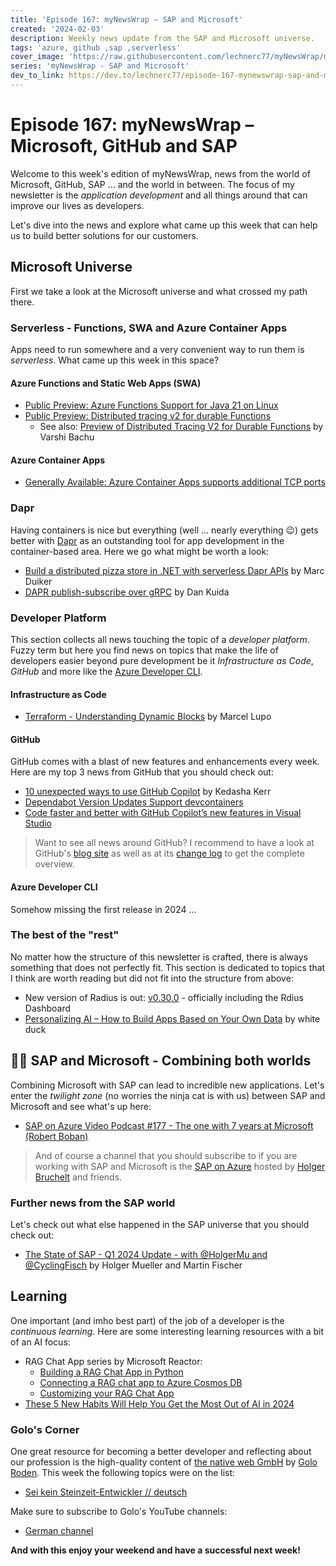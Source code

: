 ```yaml
---
title: 'Episode 167: myNewsWrap – SAP and Microsoft'
created: '2024-02-03'
description: Weekly news update from the SAP and Microsoft universe.
tags: 'azure, github ,sap ,serverless'
cover_image: 'https://raw.githubusercontent.com/lechnerc77/myNewsWrap/main/episodes/cover-images/episode167small.png'
series: 'myNewsWrap - SAP and Microsoft'
dev_to_link: https://dev.to/lechnerc77/episode-167-mynewswrap-sap-and-microsoft-f6o
---
```


# Episode 167: myNewsWrap – Microsoft, GitHub and SAP

Welcome to this week's edition of myNewsWrap, news from the world of Microsoft, GitHub, SAP ... and the world in between. The focus of my newsletter is the *application development* and all things around that can improve our lives as developers.

Let's dive into the news and explore what came up this week that can help us to build better solutions for our customers.

## Microsoft Universe

First we take a look at the Microsoft universe and what crossed my path there.

### Serverless - Functions, SWA and Azure Container Apps

Apps need to run somewhere and a very convenient way to run them is *serverless*. What came up this week in this space?

#### Azure Functions and Static Web Apps (SWA)

* [Public Preview: Azure Functions Support for Java 21 on Linux](https://azure.microsoft.com/updates/public-preview-azure-functions-support-for-java-21-on-linux/)
* [Public Preview: Distributed tracing v2 for durable Functions](https://azure.microsoft.com/updates/public-preview-distributed-tracing-v2-for-durable-functions/)
  * See also: [Preview of Distributed Tracing V2 for Durable Functions](https://techcommunity.microsoft.com/t5/apps-on-azure-blog/preview-of-distributed-tracing-v2-for-durable-functions/ba-p/4039050) by Varshi Bachu

#### Azure Container Apps

* [Generally Available: Azure Container Apps supports additional TCP ports](https://azure.microsoft.com/updates/generally-available-azure-container-apps-supports-additional-tcp-ports/)

### Dapr

Having containers is nice but everything (well ... nearly everything 😉) gets better with [Dapr](https://dapr.io/) as an outstanding tool for app development in the container-based area. Here we go what might be worth a look:

* [Build a distributed pizza store in .NET with serverless Dapr APIs](https://www.diagrid.io/blog/build-a-distributed-pizza-store-in-net-with-serverless-dapr-apis) by Marc Duiker
* [DAPR publish-subscribe over gRPC](https://www.dankuida.com/dapr-publish-subscribe-over-grpc-531e044ea80a) by Dan Kuida

### Developer Platform

This section collects all news touching the topic of a *developer platform*. Fuzzy term but here you find news on topics that make the life of developers easier beyond pure development be it *Infrastructure as Code*, *GitHub* and more like the [Azure Developer CLI](https://github.com/Azure/azure-dev).  

#### Infrastructure as Code

* [Terraform - Understanding Dynamic Blocks](https://dev.to/pwd9000/terraform-understanding-dynamic-blocks-6f9) by Marcel Lupo

#### GitHub

GitHub comes with a blast of new features and enhancements every week. Here are my top 3 news from GitHub that you should check out:

* [10 unexpected ways to use GitHub Copilot](https://github.blog/2024-01-22-10-unexpected-ways-to-use-github-copilot/) by Kedasha Kerr
* [Dependabot Version Updates Support devcontainers](https://github.blog/changelog/2024-01-24-dependabot-version-updates-support-devcontainers/)
* [Code faster and better with GitHub Copilot’s new features in Visual Studio](https://github.blog/changelog/2024-01-30-code-faster-and-better-with-github-copilots-new-features-in-visual-studio/)

> Want to see all news around GitHub? I recommend to have a look at GitHub's [blog site](https://github.blog/) as well as at its [change log](https://github.blog/changelog/) to get the complete overview.

#### Azure Developer CLI

Somehow missing the first release in 2024 ...

### The best of the "rest"

No matter how the structure of this newsletter is crafted, there is always something that does not perfectly fit. This section is dedicated to topics that I think are worth reading but did not fit into the structure from above:

* New version of Radius is out: [v0.30.0](https://github.com/radius-project/radius/releases/tag/v0.30.0) - officially including the Rdius Dashboard
* [Personalizing AI – How to Build Apps Based on Your Own Data](https://whiteduck.de/personalizing-ai-how-to-build-apps-based-on-your-own-data/) by white duck

## 🐱‍👤 SAP and Microsoft - Combining both worlds

Combining Microsoft with SAP can lead to incredible new applications. Let's enter the *twilight zone* (no worries the ninja cat is with us) between SAP and Microsoft and see what's up here:

* [SAP on Azure Video Podcast #177 - The one with 7 years at Microsoft (Robert Boban)](https://youtu.be/-0s2NZqGj5U?si=vyiSVbb72utffL-H)

> And of course a channel that you should subscribe to if you are working with SAP and Microsoft is the [SAP on Azure](https://www.youtube.com/@SAPonAzure) hosted by [Holger Bruchelt](https://www.linkedin.com/in/holger-bruchelt/) and friends.

### Further news from the SAP world

Let's check out what else happened in the SAP universe that you should check out:

* [The State of SAP - Q1 2024 Update - with @HolgerMu and @CyclingFisch](https://www.youtube.com/live/hXyvQCAxto8?si=a-xdJlMPi7RQDgry) by Holger Mueller and Martin Fischer

## Learning

One important (and imho best part) of the job of a developer is the *continuous learning*. Here are some interesting learning resources with a bit of an AI focus:

* RAG Chat App series by Microsoft Reactor:
  * [Building a RAG Chat App in Python](https://www.youtube.com/live/hX1yaUBpM4s?si=saRfy7TGr-csop53)
  * [Connecting a RAG chat app to Azure Cosmos DB](https://www.youtube.com/live/cpbzQ-PfC4Y?si=ZJKNnulH5QaU3wtR)
  * [Customizing your RAG Chat App](https://www.youtube.com/live/vt7oZg4bPAQ?si=ys5lI6-qV-YkZRZR)
* [These 5 New Habits Will Help You Get the Most Out of AI in 2024](https://www.microsoft.com/en-us/worklab/5-new-habits-will-help-you-get-the-most-out-of-ai-in-2024)

### Golo's Corner

One great resource for becoming a better developer and reflecting about our profession is the high-quality content of [the native web GmbH](https://thenativeweb.io/) by [Golo Roden](https://twitter.com/goloroden). This week the following topics were on the list:

* [Sei kein Steinzeit-Entwickler // deutsch](https://youtu.be/XWugRVDktAU?si=n8jL4izdipTeIfwB)

Make sure to subscribe to Golo's YouTube channels:

* [German channel](https://www.youtube.com/@thenativeweb)

**And with this enjoy your weekend and have a successful next week!**

